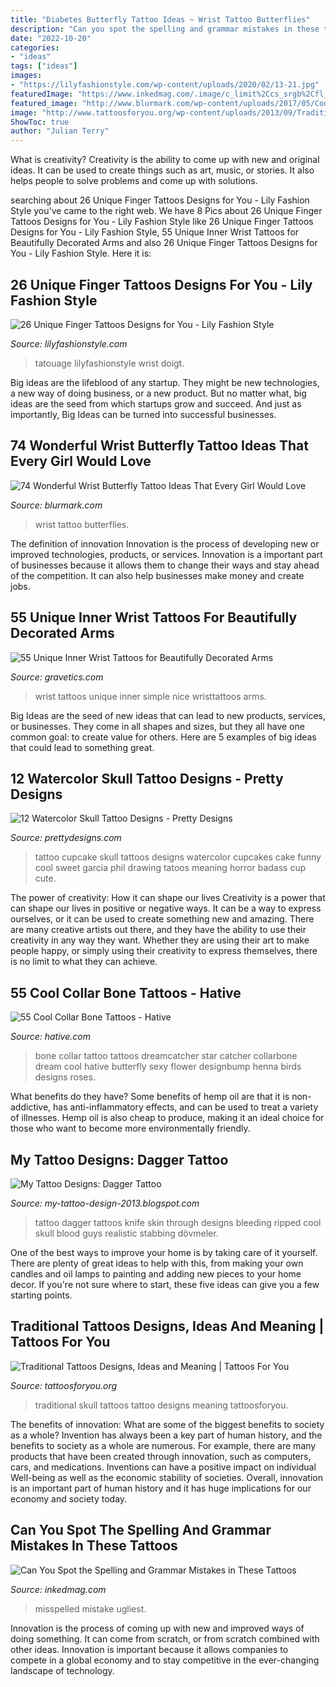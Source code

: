 ```yaml
---
title: "Diabetes Butterfly Tattoo Ideas ~ Wrist Tattoo Butterflies"
description: "Can you spot the spelling and grammar mistakes in these tattoos"
date: "2022-10-20"
categories:
- "ideas"
tags: ["ideas"]
images:
- "https://lilyfashionstyle.com/wp-content/uploads/2020/02/13-21.jpg"
featuredImage: "https://www.inkedmag.com/.image/c_limit%2Ccs_srgb%2Cfl_progressive%2Cq_auto:good%2Cw_700/MTYzNDUzNDgxNTMxNzQ1NDUx/m61ojje.jpg"
featured_image: "http://www.blurmark.com/wp-content/uploads/2017/05/Cool-Butterflies-On-Wrist.jpg"
image: "http://www.tattoosforyou.org/wp-content/uploads/2013/09/Traditional-Skull-Tattoo1.jpg"
ShowToc: true
author: "Julian Terry"
---
```



What is creativity?
Creativity is the ability to come up with new and original ideas. It can be used to create things such as art, music, or stories. It also helps people to solve problems and come up with solutions.

	

		
searching about 26 Unique Finger Tattoos Designs for You - Lily Fashion Style you've came to the right web. We have 8 Pics about 26 Unique Finger Tattoos Designs for You - Lily Fashion Style like 26 Unique Finger Tattoos Designs for You - Lily Fashion Style, 55 Unique Inner Wrist Tattoos for Beautifully Decorated Arms and also 26 Unique Finger Tattoos Designs for You - Lily Fashion Style. Here it is:
		
    
## 26 Unique Finger Tattoos Designs For You - Lily Fashion Style

<img loading=lazy src="https://lilyfashionstyle.com/wp-content/uploads/2020/02/13-21.jpg" onerror="this.onerror=null;this.src='https://tse3.mm.bing.net/th?id=OIP.bV3WZ50waOE0wklBEka2ZgHaKP&amp;pid=15.1';" alt="26 Unique Finger Tattoos Designs for You - Lily Fashion Style">

_Source: lilyfashionstyle.com_

>tatouage lilyfashionstyle wrist doigt. 

	

Big ideas are the lifeblood of any startup. They might be new technologies, a new way of doing business, or a new product. But no matter what, big ideas are the seed from which startups grow and succeed. And just as importantly, Big Ideas can be turned into successful businesses.

    
## 74 Wonderful Wrist Butterfly Tattoo Ideas That Every Girl Would Love

<img loading=lazy src="http://www.blurmark.com/wp-content/uploads/2017/05/Cool-Butterflies-On-Wrist.jpg" onerror="this.onerror=null;this.src='https://tse4.mm.bing.net/th?id=OIP.Yqf7_lMAfshbq60USuT1nQHaNK&amp;pid=15.1';" alt="74 Wonderful Wrist Butterfly Tattoo Ideas That Every Girl Would Love">

_Source: blurmark.com_

>wrist tattoo butterflies. 

	

The definition of innovation
Innovation is the process of developing new or improved technologies, products, or services. Innovation is a important part of businesses because it allows them to change their ways and stay ahead of the competition. It can also help businesses make money and create jobs.

    
## 55 Unique Inner Wrist Tattoos For Beautifully Decorated Arms

<img loading=lazy src="https://www.gravetics.com/wp-content/uploads/2017/03/Nice-and-simple-wristtattoos.jpg" onerror="this.onerror=null;this.src='https://tse2.mm.bing.net/th?id=OIP.6BUAiLCkn4naoRAh0ZsxngHaHa&amp;pid=15.1';" alt="55 Unique Inner Wrist Tattoos for Beautifully Decorated Arms">

_Source: gravetics.com_

>wrist tattoos unique inner simple nice wristtattoos arms. 

	

Big Ideas are the seed of new ideas that can lead to new products, services, or businesses. They come in all shapes and sizes, but they all have one common goal: to create value for others. Here are 5 examples of big ideas that could lead to something great.

    
## 12 Watercolor Skull Tattoo Designs - Pretty Designs

<img loading=lazy src="https://www.prettydesigns.com/wp-content/uploads/2014/12/Skull-Cupcake-Tattoo.jpg" onerror="this.onerror=null;this.src='https://tse1.mm.bing.net/th?id=OIP.g-_SGCJYts3PKa4ErxqF_wAAAA&amp;pid=15.1';" alt="12 Watercolor Skull Tattoo Designs - Pretty Designs">

_Source: prettydesigns.com_

>tattoo cupcake skull tattoos designs watercolor cupcakes cake funny cool sweet garcia phil drawing tatoos meaning horror badass cup cute. 

	

The power of creativity: How it can shape our lives
Creativity is a power that can shape our lives in positive or negative ways. It can be a way to express ourselves, or it can be used to create something new and amazing. There are many creative artists out there, and they have the ability to use their creativity in any way they want. Whether they are using their art to make people happy, or simply using their creativity to express themselves, there is no limit to what they can achieve.

    
## 55 Cool Collar Bone Tattoos - Hative

<img loading=lazy src="https://hative.com/wp-content/uploads/2014/03/collar-bone-tattoos/dreamcatcher-collar-bone-tattoo-54.jpg" onerror="this.onerror=null;this.src='https://tse4.mm.bing.net/th?id=OIP.m9BENg80U4fTZLbF4UWU7gHaFj&amp;pid=15.1';" alt="55 Cool Collar Bone Tattoos - Hative">

_Source: hative.com_

>bone collar tattoo tattoos dreamcatcher star catcher collarbone dream cool hative butterfly sexy flower designbump henna birds designs roses. 

	

What benefits do they have?
Some benefits of hemp oil are that it is non-addictive, has anti-inflammatory effects, and can be used to treat a variety of illnesses. Hemp oil is also cheap to produce, making it an ideal choice for those who want to become more environmentally friendly.

    
## My Tattoo Designs: Dagger Tattoo

<img loading=lazy src="http://2.bp.blogspot.com/-eL6N7tvmVpM/UQaX5bDrTqI/AAAAAAAAWHE/bpyFmSmoe1M/s1600/Dagger_tattoo_141.jpg" onerror="this.onerror=null;this.src='https://tse3.mm.bing.net/th?id=OIP.Ztp8CxwMFwRr-gDkdyMo-AHaJ3&amp;pid=15.1';" alt="My Tattoo Designs: Dagger Tattoo">

_Source: my-tattoo-design-2013.blogspot.com_

>tattoo dagger tattoos knife skin through designs bleeding ripped cool skull blood guys realistic stabbing dövmeler. 

	

One of the best ways to improve your home is by taking care of it yourself. There are plenty of great ideas to help with this, from making your own candles and oil lamps to painting and adding new pieces to your home decor. If you're not sure where to start, these five ideas can give you a few starting points.

    
## Traditional Tattoos Designs, Ideas And Meaning | Tattoos For You

<img loading=lazy src="http://www.tattoosforyou.org/wp-content/uploads/2013/09/Traditional-Skull-Tattoo1.jpg" onerror="this.onerror=null;this.src='https://tse1.mm.bing.net/th?id=OIP.WoL4aMzPCmyVvtrLDroDwQHaLH&amp;pid=15.1';" alt="Traditional Tattoos Designs, Ideas and Meaning | Tattoos For You">

_Source: tattoosforyou.org_

>traditional skull tattoos tattoo designs meaning tattoosforyou. 

	

The benefits of innovation: What are some of the biggest benefits to society as a whole?
Invention has always been a key part of human history, and the benefits to society as a whole are numerous. For example, there are many products that have been created through innovation, such as computers, cars, and medications. Inventions can have a positive impact on individual Well-being as well as the economic stability of societies. Overall, innovation is an important part of human history and it has huge implications for our economy and society today.

    
## Can You Spot The Spelling And Grammar Mistakes In These Tattoos

<img loading=lazy src="https://www.inkedmag.com/.image/c_limit%2Ccs_srgb%2Cfl_progressive%2Cq_auto:good%2Cw_700/MTYzNDUzNDgxNTMxNzQ1NDUx/m61ojje.jpg" onerror="this.onerror=null;this.src='https://tse1.mm.bing.net/th?id=OIP.Y4KtAHz_yFCb_5aBtP_cwAHaJ3&amp;pid=15.1';" alt="Can You Spot the Spelling and Grammar Mistakes in These Tattoos">

_Source: inkedmag.com_

>misspelled mistake ugliest. 

	

Innovation is the process of coming up with new and improved ways of doing something. It can come from scratch, or from scratch combined with other ideas. Innovation is important because it allows companies to compete in a global economy and to stay competitive in the ever-changing landscape of technology.

